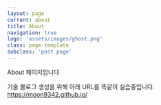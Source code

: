 ```yaml
---
layout: page
current: about
title: About
navigation: true
logo: 'assets/images/ghost.png'
class: page-template
subclass: 'post page'
---
```


About 페이지입니다 

기술 블로그 생성을 위해 아래 URL를 똑같이 실습중입니다.
https://moon9342.github.io/

